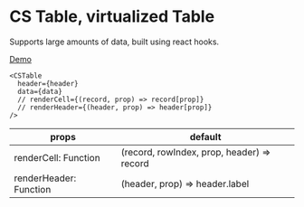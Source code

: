 # CS Table, virtualized Table

Supports large amounts of data, built using react hooks.

[Demo](./src/table/demo/demo1.js)

```
<CSTable
  header={header}
  data={data}
  // renderCell={(record, prop) => record[prop]}
  // renderHeader={(header, prop) => header[prop]}
/>
```
props | default
---|---
renderCell: Function | (record, rowIndex, prop, header) => record
renderHeader: Function | (header, prop) => header.label